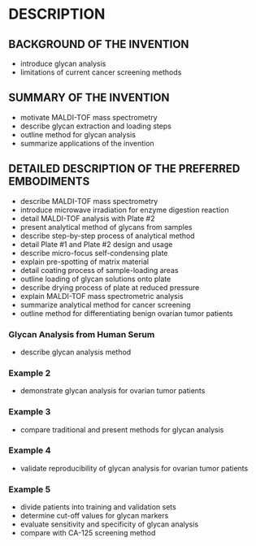 # DESCRIPTION

## BACKGROUND OF THE INVENTION

- introduce glycan analysis
- limitations of current cancer screening methods

## SUMMARY OF THE INVENTION

- motivate MALDI-TOF mass spectrometry
- describe glycan extraction and loading steps
- outline method for glycan analysis
- summarize applications of the invention

## DETAILED DESCRIPTION OF THE PREFERRED EMBODIMENTS

- describe MALDI-TOF mass spectrometry
- introduce microwave irradiation for enzyme digestion reaction
- detail MALDI-TOF analysis with Plate #2
- present analytical method of glycans from samples
- describe step-by-step process of analytical method
- detail Plate #1 and Plate #2 design and usage
- describe micro-focus self-condensing plate
- explain pre-spotting of matrix material
- detail coating process of sample-loading areas
- outline loading of glycan solutions onto plate
- describe drying process of plate at reduced pressure
- explain MALDI-TOF mass spectrometric analysis
- summarize analytical method for cancer screening
- outline method for differentiating benign ovarian tumor patients

### Glycan Analysis from Human Serum

- describe glycan analysis method

### Example 2

- demonstrate glycan analysis for ovarian tumor patients

### Example 3

- compare traditional and present methods for glycan analysis

### Example 4

- validate reproducibility of glycan analysis for ovarian tumor patients

### Example 5

- divide patients into training and validation sets
- determine cut-off values for glycan markers
- evaluate sensitivity and specificity of glycan analysis
- compare with CA-125 screening method

